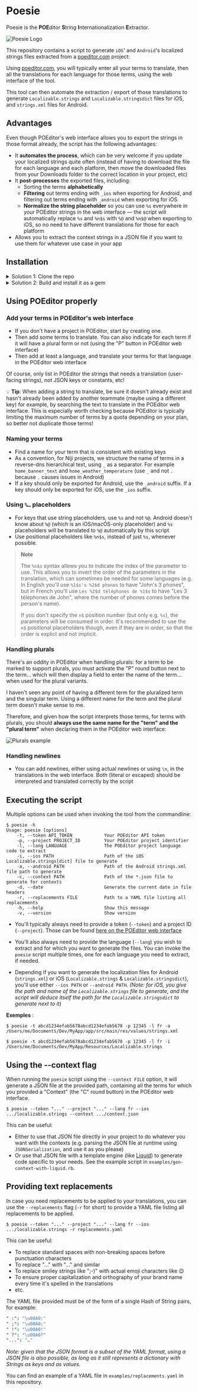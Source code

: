 # Poesie

Poesie is the **POE**ditor **S**tring **I**nternationalization **E**xtractor.

![Poesie Logo](logo.png)

This repository contains a script to generate `iOS`' and `Android`'s localized strings files extracted from a [poeditor.com](https://poeditor.com) project:

Using [poeditor.com](https://poeditor.com), you will typically enter all your terms to translate, then all the translations for each language for those terms, using the web interface of the tool.

This tool can then automate the extraction / export of those translations to generate `Localizable.strings` and `Localizable.stringsdict` files for iOS, and `strings.xml` files for Android.

## Advantages

Even though POEditor's web interface allows you to export the strings in those format already, the script has the following advantages:

* It **automates the process**, which can be very welcome if you update your localized strings quite often (instead of having to download the file for each language and each platform, then move the downloaded files from your Downloads folder to the correct location in your project, etc)
* It **post-processes** the exported files, including:
  * Sorting the terms **alphabetically**
  * **Filtering** out terms ending with `_ios` when exporting for Android, and filtering out terms ending with `_android` when exporting for iOS
  * **Normalize the string placeholder** so you can use `%s` everywhere in your POEditor strings in the web interface — the script will automatically replace `%s` and `%n$s` with `%@` and `%n$@` when exporting to iOS, so no need to have different translations for those for each platform
* Allows you to extract the context strings in a JSON file if you want to use them for whatever use case in your app


## Installation

<details>
<summary>Solution 1: Clone the repo</summary>

* `git clone` the project on you computer
* Install `bundler` using `gem install bundler` if you don't have it already
* Install `poesie`'s dependencies by running `bundle install` from the directory where you cloned the repository
* Invoke the tool using its full path `<path/where/you/cloned/Poesie>/bin/poesie`.

You could also add the `<path/where/you/cloned/Poesie>/bin/` path to your `PATH` environment variable if you prefer.

</details>

<details>
<summary>Solution 2: Build and install it as a gem</summary>

* `git clone` the project on you computer
* Run `gem build poesie.gemspec` to build the gem
* Run `gem install poesie-*.gem` to install the gem you just built (`*` will be the version of the gem)
* Now that it's installed in your system, you can invoke the tool using `poesie` from anywhere

</details>


## Using POEditor properly

### Add your terms in POEditor's web interface

* If you don't have a project in POEditor, start by creating one.
* Then add some terms to translate. You can also indicate for each term if it will have a plural form or not (using the "P" button in POEditor web interface)
* Then add at least a language, and translate your terms for that language in the POEditor web interface

Of course, only list in POEditor the strings that needs a translation (user-facing strings), not JSON keys or constants, etc!

💡 **Tip**: When adding a string to translate, be sure it doesn't already exist and hasn't already been added by another teammate (maybe using a different key) for example, by searching the text to translate in the POEditor web interface. This is especially worth checking because POEditor is typically limiting the maximum number of terms by a quota depending on your plan, so better not duplicate those terms!


### Naming your terms

* Find a name for your term that is consistent with existing keys
* As a convention, for Niji projects, we structure the name of terms in a reverse-dns hierarchical text, using `_` as a separator. For example `home_banner_text` and `home_weather_temperature` (use `_` and not `.` because `.` causes issues in Android)
* If a key should only be exported for Android, use the `_android` suffix. If a key should only be exported for iOS, use the `_ios` suffix.

### Using `%…` placeholders

* For keys that use string placeholders, use `%s` and not `%@`. Android doesn't know about `%@` (which is an iOS/macOS-only placeholder) and `%s` placeholders will be translated to `%@` automatically by this script
* Use positional placeholders like `%n$s`, instead of just `%s`, whenever possible.

> **Note**
> 
> The `%n$s` syntax allows you to indicate the index of the parameter to use. This allows you to invert the order of the parameters in the translation, which can sometimes be needed for some languages (e.g. In English you'll use `%1$s's %2$d phones` to have "John's 3 phones", but in French you'll use `Les %2$d téléphones de %1$s` to have "Les 3 téléphones de John", where the number of phones comes before the person's name).
> 
> If you don't specify the `n$` position number (but only e.g. `%s`), the parameters will be consumed in order.
> It's recommended to use the `n$` positional placeholders though, even if they are in order, so that the order is explict and not implicit.

### Handling plurals

There's an oddity in POEditor when handling plurals: for a term to be marked to support plurals, you must activate the "P" round button next to the term… which will then display a field to enter the name of the term… when used for the plural variants.

I haven't seen any point of having a different term for the pluralized term and the singular term. Using a different name for the term and the plural term doesn't make sense to me.

Therefore, and given how the script interprets those terms, for terms with plurals, you should **always use the same name for the "term" and the "plural term"** when declaring them in the POEditor web interface:

![Plurals example](plurals_example.png)

### Handling newlines

* You can add newlines, either using actual newlines or using `\n`, in the translations in the web interface. Both (literal or escaped) should be interpreted and translated correctly by the script


## Executing the script

Multiple options can be used when invoking the tool from the commandline:

```
$ poesie -h
Usage: poesie [options]
    -t, --token API_TOKEN            Your POEditor API token
    -p, --project PROJECT_ID         Your POEditor project identifier
    -l, --lang LANGUAGE              The POEditor project language code to extract
    -i, --ios PATH                   Path of the iOS Localizable.strings[dict] file to generate
    -a, --android PATH               Path of the Android strings.xml file path to generate
    -c, --context PATH               Path of the *.json file to generate for contexts
    -d, --date                       Generate the current date in file headers
    -r, --replacements FILE          Path to a YAML file listing all replacements
    -h, --help                       Show this message
    -v, --version                    Show version
```

* You'll typically always need to provide a token (`--token`) and a project ID (`--project`). Those can be found [here on the POEditor web interface](https://poeditor.com/account/api)

* You'll also always need to provide the language (`--lang`) you wish to extract and for which you want to generate the files. You can invoke the `poesie` script multiple times, one for each language you need to extract, if needed.

* Depending if you want to generate the localization files for Android (`strings.xml`) or iOS (`Localizable.strings` & `Localizable.stringsdict`), you'll use either `--ios PATH` or `--android PATH`. _(Note: for iOS, you give the path and name of the `Localizable.strings` file to generate, and the script will deduce itself the path for the `Localizable.stringsdict` to generate next to it)_

**Exemples** :

```
$ poesie -t abcd1234efab5678abcd1234efab5678 -p 12345 -l fr -a /Users/me/Documents/Dev/MyApp/app/src/main/res/values/strings.xml
```

```
$ poesie -t abcd1234efab5678abcd1234efab5678 -p 12345 -l fr -i /Users/me/Documents/Dev/MyApp/Resources/Localizable.strings
```


## Using the --context flag

When running the `poesie` script using the `--context FILE` option, it will generate a JSON file at the provided path, containing all the terms for which you provided a "Context" (the "C" round button) in the POEditor web interface.

```
$ poesie --token "..." --project "..." --lang fr --ios .../localizable.strings --context .../context.json
```

This can be useful:

* Either to use that JSON file directly in your project to do whatever you want with the contexts (e.g. parsing the JSON file at runtime using `JSONSerialization`, and use it as you please)
* Or use that JSON file with a template engine (like [Liquid](https://github.com/Shopify/liquid)) to generate code specific to your needs. See the example script in `examples/gen-context-with-liquid.rb`.

## Providing text replacements

In case you need replacements to be applied to your translations, you can use the `--replacements` flag (`-r` for short) to provide a YAML file listing all replacements to be applied.

```
$ poesie --token "..." --project "..." --lang fr --ios .../localizable.strings -r replacements.yaml
```

This can be useful:

* To replace standard spaces with non-breaking spaces before punctuation characters
* To replace "..." with "…" and similar
* To replace smiley strings like ";-)" with actual emoji characters like 😉
* To ensure proper capitalization and orthography of your brand name every time it's spelled in the translations
* etc.

The YAML file provided must be of the form of a single Hash of String pairs, for example:

```yaml
" :": "\u00A0:"
" ;": "\u00A0;"
" !": "\u00A0!"
" ?": "\u00A0?"
"...": "…"
```

_Note: given that the JSON format is a subset of the YAML format, using a JSON file is also possible, as long as it still represents a dictionary with Strings as keys and as values._

You can find an example of a YAML file in `examples/replacements.yaml` in this repository.
